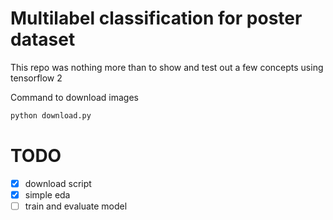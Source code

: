 # Multilabel classification for poster dataset
This repo was nothing more than to show and test out a few concepts using tensorflow 2

Command to download images
```python
python download.py
```

# TODO
- [x] download script
- [x] simple eda
- [ ] train and evaluate model